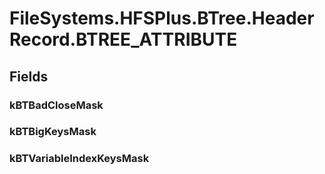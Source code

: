 ﻿


# FileSystems.HFSPlus.BTree.HeaderRecord.BTREE_ATTRIBUTE

## Fields

### kBTBadCloseMask

### kBTBigKeysMask

### kBTVariableIndexKeysMask
